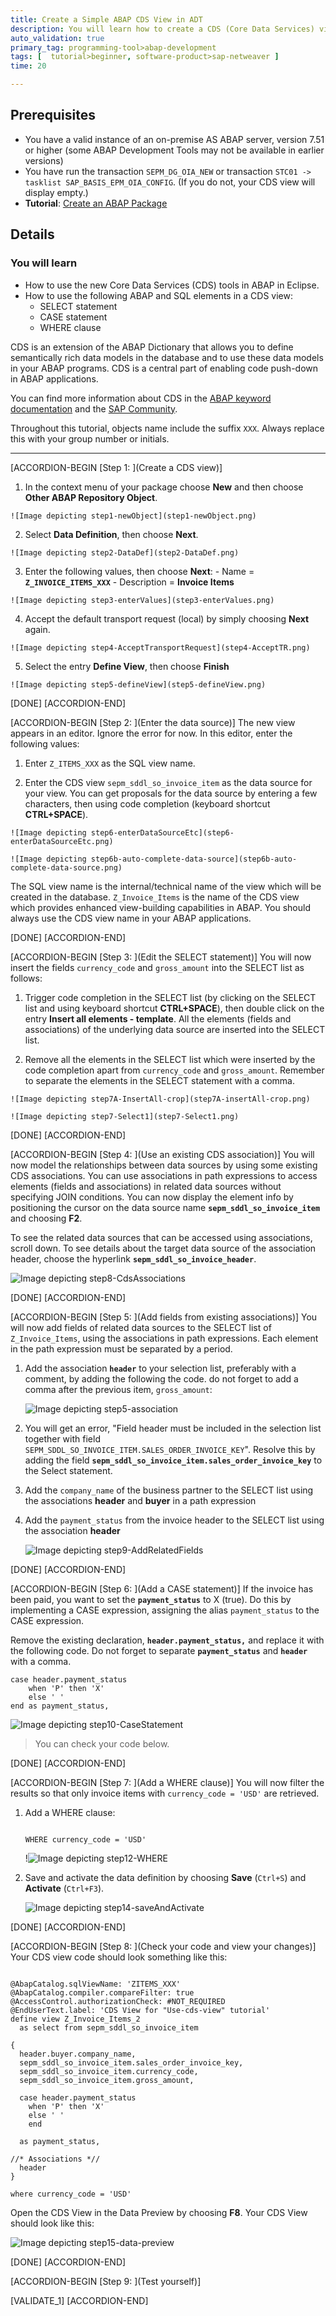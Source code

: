 ```yaml
---
title: Create a Simple ABAP CDS View in ADT
description: You will learn how to create a CDS (Core Data Services) view using ABAP Development Tools (ADT).
auto_validation: true
primary_tag: programming-tool>abap-development
tags: [  tutorial>beginner, software-product>sap-netweaver ]
time: 20

---
```

## Prerequisites
- You have a valid instance of an on-premise AS ABAP server, version 7.51 or higher (some ABAP Development Tools may not be available in earlier versions)
- You have run the transaction `SEPM_DG_OIA_NEW` or transaction `STC01 -> tasklist SAP_BASIS_EPM_OIA_CONFIG`. (If you do not, your CDS view will display empty.)
-	**Tutorial**: [Create an ABAP Package](abap-dev-create-package)

## Details
### You will learn  
- How to use the new Core Data Services (CDS) tools in ABAP in Eclipse.
- How to use the following ABAP and SQL elements in a CDS view:
    - SELECT statement
    - CASE statement
    - WHERE clause

CDS is an extension of the ABAP Dictionary that allows you to define semantically rich data models in the database and to use these data models in your ABAP programs. CDS is a central part of enabling code push-down in ABAP applications.

You can find more information about CDS in the [ABAP keyword documentation](https://help.sap.com/doc/abapdocu_751_index_htm/7.51/en-US/abencds.htm) and the [SAP Community](https://community.sap.com/topics/abap).

Throughout this tutorial, objects name include the suffix `XXX`. Always replace this with your group number or initials.

---

[ACCORDION-BEGIN [Step 1: ](Create a CDS view)]
  1. In the context menu of your package choose **New** and then choose **Other ABAP Repository Object**.

    ![Image depicting step1-newObject](step1-newObject.png)

  2. Select **Data Definition**, then choose **Next**.

    ![Image depicting step2-DataDef](step2-DataDef.png)

  3. Enter the following values, then choose **Next**:
    -	Name = **`Z_INVOICE_ITEMS_XXX`**
    - Description = **Invoice Items**

    ![Image depicting step3-enterValues](step3-enterValues.png)

  4. Accept the default transport request (local) by simply choosing **Next** again.

    ![Image depicting step4-AcceptTransportRequest](step4-AcceptTR.png)

  5. Select the entry **Define View**, then choose **Finish**

    ![Image depicting step5-defineView](step5-defineView.png)

[DONE]
[ACCORDION-END]

[ACCORDION-BEGIN [Step 2: ](Enter the data source)]
The new view appears in an editor. Ignore the error for now. In this editor, enter the following values:

  1. Enter `Z_ITEMS_XXX` as the SQL view name.

  2. Enter the CDS view `sepm_sddl_so_invoice_item` as the data source for your view. You can get proposals for the data source by entering a few characters, then using code completion (keyboard shortcut **CTRL+SPACE**).

    ![Image depicting step6-enterDataSourceEtc](step6-enterDataSourceEtc.png)

    ![Image depicting step6b-auto-complete-data-source](step6b-auto-complete-data-source.png)


The SQL view name is the internal/technical name of the view which will be created in the database. `Z_Invoice_Items` is the name of the CDS view which provides enhanced view-building capabilities in ABAP. You should always use the CDS view name in your ABAP applications.

[DONE]
[ACCORDION-END]

[ACCORDION-BEGIN [Step 3: ](Edit the SELECT statement)]
You will now insert the fields `currency_code` and `gross_amount` into the SELECT list as follows:

  1. Trigger code completion in the SELECT list (by clicking on the SELECT list and using keyboard shortcut **CTRL+SPACE**), then double click on the entry **Insert all elements - template**. All the elements (fields and associations) of the underlying data source are inserted into the SELECT list.

  2. Remove all the elements in the SELECT list which were inserted by the code completion apart from `currency_code` and `gross_amount`. Remember to separate the elements in the SELECT statement with a comma.

    ![Image depicting step7A-InsertAll-crop](step7A-insertAll-crop.png)

    ![Image depicting step7-Select1](step7-Select1.png)

[DONE]
[ACCORDION-END]

[ACCORDION-BEGIN [Step 4: ](Use an existing CDS association)]
You will now model the relationships between data sources by using some existing CDS associations. You can use associations in path expressions to access elements (fields and associations) in related data sources without specifying JOIN conditions. You can now display the element info by positioning the cursor on the data source name **`sepm_sddl_so_invoice_item`** and choosing **F2**.

To see the related data sources that can be accessed using associations, scroll down.
To see details about the target data source of the association header, choose the hyperlink **`sepm_sddl_so_invoice_header`**.

![Image depicting step8-CdsAssociations](step8-CdsAssociations.png)

[DONE]
[ACCORDION-END]

[ACCORDION-BEGIN [Step 5: ](Add fields from existing associations)]
You will now add fields of related data sources to the SELECT list of `Z_Invoice_Items`, using the associations in path expressions. Each element in the path expression must be separated by a period.

1. Add the association **`header`** to your selection list, preferably with a comment, by adding the following the code. do not forget to add a comma after the previous item, `gross_amount`:

    ![Image depicting step5-association](step5-association.png)

2. You will get an error, "Field header must be included in the selection list together with field `SEPM_SDDL_SO_INVOICE_ITEM.SALES_ORDER_INVOICE_KEY`". Resolve this by adding the field **`sepm_sddl_so_invoice_item.sales_order_invoice_key`** to the Select statement.

3. Add the `company_name` of the business partner to the SELECT list using the associations **header** and **buyer** in a path expression

4.	Add the `payment_status` from the invoice header to the SELECT list using the association **header**

    ![Image depicting step9-AddRelatedFields](step9-AddRelatedFields.png)

[DONE]
[ACCORDION-END]

[ACCORDION-BEGIN [Step 6: ](Add a CASE statement)]
If the invoice has been paid, you want to set the **`payment_status`** to X (true). Do this by implementing a CASE expression, assigning the alias `payment_status` to the CASE expression.

Remove the existing declaration, **`header.payment_status,`** and replace it with the following code. Do not forget to separate **`payment_status`** and **`header`** with a comma.


```ABAP
case header.payment_status
    when 'P' then 'X'
    else ' '
end as payment_status,
```

![Image depicting step10-CaseStatement](step10-CaseStatement.png)

> You can check your code below.

[DONE]
[ACCORDION-END]

[ACCORDION-BEGIN [Step 7: ](Add a WHERE clause)]
You will now filter the results so that only invoice items with `currency_code = 'USD'` are retrieved.

1. Add a WHERE clause:

    ```ABAP

    WHERE currency_code = 'USD'

    ```

    !![Image depicting step12-WHERE](step12-WHERE.png)

2. Save and activate the data definition by choosing **Save** (`Ctrl+S`) and **Activate** (`Ctrl+F3`).

    ![Image depicting step14-saveAndActivate](step14-saveAndActivate.png)

[DONE]
[ACCORDION-END]

[ACCORDION-BEGIN [Step 8: ](Check your code and view your changes)]
Your CDS view code should look something like this:

```ABAP

@AbapCatalog.sqlViewName: 'ZITEMS_XXX'
@AbapCatalog.compiler.compareFilter: true
@AccessControl.authorizationCheck: #NOT_REQUIRED
@EndUserText.label: 'CDS View for "Use-cds-view" tutorial'
define view Z_Invoice_Items_2
  as select from sepm_sddl_so_invoice_item

{
  header.buyer.company_name,
  sepm_sddl_so_invoice_item.sales_order_invoice_key,
  sepm_sddl_so_invoice_item.currency_code,
  sepm_sddl_so_invoice_item.gross_amount,

  case header.payment_status
    when 'P' then 'X'
    else ' '
    end

  as payment_status,

//* Associations *//
  header
}

where currency_code = 'USD'

```
Open the CDS View in the Data Preview by choosing **F8**. Your CDS View should look like this:

  ![Image depicting step15-data-preview](step15-data-preview.png)

[DONE]
[ACCORDION-END]

[ACCORDION-BEGIN [Step 9: ](Test yourself)]

[VALIDATE_1]
[ACCORDION-END]
